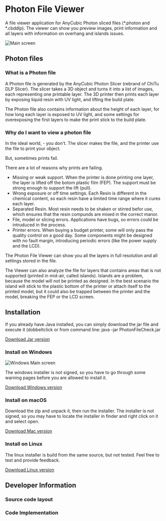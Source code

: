 # Photon File Viewer
A file viewer application for AnyCubic Photon sliced files (*.photon and *.cbddlp). The viewer can show you preview images, print information and all layers with information on overhang and islands issues.

![Main screen](https://github.com/Photonsters/PhotonFileViewer/raw/master/doc/screen1.png)

## Photon files

### What is a Photon file
A Photon file is generated by the AnyCubic Photon Slicer (rebrand of ChiTu DLP Slicer). The slicer takes a 3D object and turns it into a list of images, each representing
one printable layer. The 3D printer then prints each layer by exposing liquid resin with UV light, and lifting the build plate.

The Photon file also contains information about the height of each layer, for how long each layer is exposed to UV light, and some settings for overexposing the first layers to make the print stick to the build plate.

### Why do I want to view a photon file
In the ideal world, - you don't. The slicer makes the file, and the printer use the file to print your object.

But, sometimes prints fail.

There are a lot of reasons why prints are failing.

- Missing or weak support. When the printer is done printing one layer, the layer is lifted off the botom plastic film (FEP). The support must be strong enough to support the lift (pull).
- Wrong exposure or off time settings. Each Resin is different in the chemical content, so each resin have a limited time range where it cures each layer.
- Separated Resin. Most resin needs to be shaken or stirred befor use, which ensures that the resin compunds are mixed in the correct manor.
- File, model or slicing errors. Applications have bugs, so errors could be intruduced in the process.
- Printer errors. When buying a budget printer, some will only pass the quality control on a good day. Some components might be designed with no fault margin, introducing periodic errors (like the power supply and the LCD).

The Photon File Viewer can show you all the layers in full resolution and all settings stored in the file.

The Viewer can also analyze the file for layers that contains areas that is not supported (printed in mid-air, called islands). Islands are a problem, because the model will not be printed as designed.
In the best scenario the island will stick to the plastic bottom of the printer or attach itself to the printed model, but it could also be trapped between the printer and the model, breaking the FEP or the LCD screen.



## Installation
If you already have Java installed, you can simply download the jar file and execute it (dobbeltclick or from command line: java -jar PhotonFileCheck.jar

[Download Jar version](https://github.com/Photonsters/PhotonFileViewer/raw/master/release/photonfileviewer-1.0.zip)


### Install on Windows
![Windows Main screen](https://github.com/Photonsters/PhotonFileViewer/raw/master/doc/windows.png)

The windows installer is not signed, so you have to go through some warning pages before you are allowed to install it.

[Download Windows version](https://github.com/Photonsters/PhotonFileViewer/raw/master/release/photonfileviewer-1.0-windows-installer.exe)


### Install on macOS
Download the zip and unpack it, then run the installer. The installer is not signed, so you may have to locate the installer in finder and right click on it and select open.

[Download Mac version](https://github.com/Photonsters/PhotonFileViewer/raw/master/release/photonfileviewer-1.0-osx-installer.zip)

### Install on Linux
The linux installer is build from the same source, but not tested. Feel free to test and provide feedback.

[Download Linux version](https://github.com/Photonsters/PhotonFileViewer/raw/master/release/release/photonfileviewer-1.0-linux-installer.run)

## Developer Information

### Source code layout

### Code Implementation
